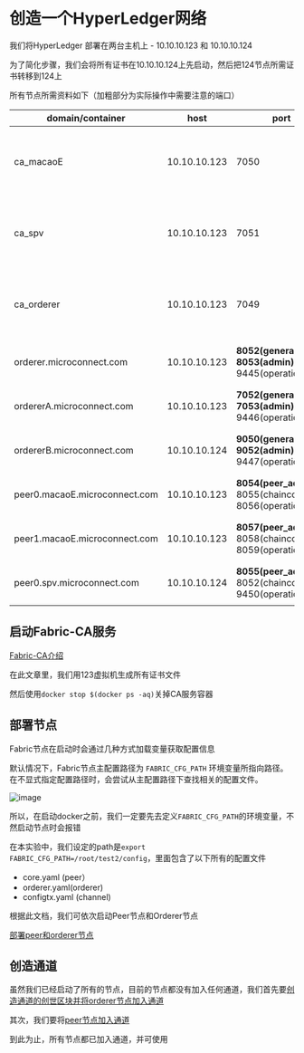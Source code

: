 # 创造一个HyperLedger网络

我们将HyperLedger 部署在两台主机上 - 10.10.10.123 和 10.10.10.124

为了简化步骤，我们会将所有证书在10.10.10.124上先启动，然后把124节点所需证书转移到124上

所有节点所需资料如下（加粗部分为实际操作中需要注意的端口）


| domain/container  | host | port  | describtion |
|---- |-- | ------|-------------|
| ca_macaoE |10.10.10.123 |7050 |澳交所组织的证书机构，会在发布完所有证书后关闭|
| ca_spv|10.10.10.123 |7051 |spv组织的证书机构，会在发布完所有证书后关闭|
| ca_orderer |10.10.10.123 |7049 |orderer组织的证书机构，会在发布完所有证书后关闭 |
| orderer.microconnect.com | 10.10.10.123| **8052(general) 8053(admin)** 9445(operation) |排序组织里的其中一个排序节点 |
| ordererA.microconnect.com | 10.10.10.123| **7052(general) 7053(admin)** 9446(operation) |排序组织里的其中一个排序节点 |
| ordererB.microconnect.com | 10.10.10.124| **9050(general) 9052(admin)** 9447(operation) |排序组织里的其中一个排序节点 |
| peer0.macaoE.microconnect.com | 10.10.10.123| **8054(peer_address)** 8055(chaincode) 8056(operation) |澳交所组织的一个peer节点 |
| peer1.macaoE.microconnect.com | 10.10.10.123| **8057(peer_address)** 8058(chaincode) 8059(operation) |澳交所组织的一个peer节点 |
| peer0.spv.microconnect.com | 10.10.10.124| **8055(peer_address)** 8052(chaincode) 9450(operation) |spv组织的一个peer节点 |

## 启动Fabric-CA服务
[Fabric-CA介绍](https://github.com/katheriney0116/HyperLedger_Network/blob/main/test2/documents/Fabric-CA.md)

在此文章里，我们用123虚拟机生成所有证书文件

然后使用`docker stop $(docker ps -aq)`关掉CA服务容器

## 部署节点

Fabric节点在启动时会通过几种方式加载变量获取配置信息

默认情况下，Fabric节点主配置路径为 `FABRIC_CFG_PATH` 环境变量所指向路径。在不显式指定配置路径时，会尝试从主配置路径下查找相关的配置文件。

![image](https://user-images.githubusercontent.com/101753393/233884903-f05fca62-7cd6-4ab7-9813-4868ac2b703c.png)

所以，在启动docker之前，我们一定要先去定义`FABRIC_CFG_PATH`的环境变量，不然启动节点时会报错

在本实验中，我们设定的path是`export FABRIC_CFG_PATH=/root/test2/config`，里面包含了以下所有的配置文件

- core.yaml (peer）
- orderer.yaml(orderer)
- configtx.yaml (channel)

根据此文档，我们可依次启动Peer节点和Orderer节点

[部署peer和orderer节点](https://github.com/katheriney0116/HyperLedger_Network/blob/main/test2/documents/SetupNode.md)

## 创造通道

虽然我们已经启动了所有的节点，目前的节点都没有加入任何通道，我们首先要[创造通道的创世区块并将orderer节点加入通道](https://github.com/katheriney0116/HyperLedger_Network/blob/main/test2/documents/ChannelConfig.md)

其次，我们要将[peer节点加入通道](https://github.com/katheriney0116/HyperLedger_Network/blob/main/test2/documents/PeerJoinChannel.md)

到此为止，所有节点都已加入通道，并可使用

